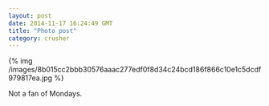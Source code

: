 ```yaml
---
layout: post
date: 2014-11-17 16:24:49 GMT
title: "Photo post"
category: crusher
---
```

{% img /images/8b015cc2bbb30576aaac277edf0f8d34c24bcd186f866c10e1c5dcdf979817ea.jpg %}

Not a fan of Mondays.
